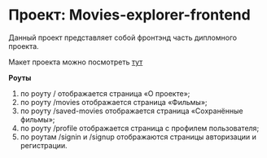 # Проект: Movies-explorer-frontend

Данный проект представляет собой фронтэнд часть дипломного проекта.

Макет проекта можно посмотреть [тут](https://disk.yandex.ru/d/pnDO61zF0_IRjA)

**Роуты**
1. по роуту / отображается страница «О проекте»;
2. по роуту /movies отображается страница «Фильмы»;
3. по роуту /saved-movies отображается страница «Сохранённые фильмы»;
4. по роуту /profile отображается страница с профилем пользователя;
5. по роутам /signin и /signup отображаются страницы авторизации и регистрации.